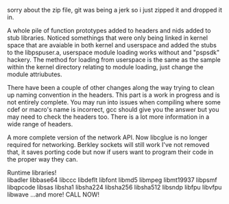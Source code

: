 sorry about the zip file, git was being a jerk so i just zipped it and dropped it in.

A whole pile of function prototypes added to headers and nids added to stub libraries. Noticed somethings that were only being linked in kernel space that are avaiable in both kernel and userspace and added the stubs to the libpspuser.a, userspace module loading works without and "pspsdk" hackery. The method for loading from userspace is the same as the sample within the kernel directory relating to module loading, just change the module attriubutes.

There have been a couple of other changes along the way trying to clean up naming convention in the headers. This part is a work in progress and is not entirely complete. You may run into issues when compiling where some cdef or macro's name is incorrect, gcc should give you the answer but you may need to check the headers too. There is a lot more information in a wide range of headers.

A more complete version of the network API. Now libcglue is no longer required for networking. Berkley sockets will still work I've not removed that, it saves porting code but now if users want to program their code in the proper way they can.

Runtime libraries!    
    libadler
    libbase64
    libccc
    libdeflt
    libfont
    libmd5
    libmpeg
    libmt19937
    libpsmf
    libqpcode
    libsas
    libsha1
    libsha224
    libsha256
    libsha512
    libsndp
    libfpu
    libvfpu
    libwave
    ...and more! CALL NOW!
